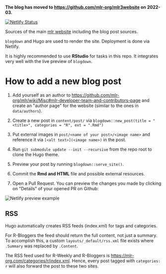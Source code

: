 **The blog has moved to https://github.com/mlr-org/mlr3website on 2022-03.**


[![Netlify Status](https://api.netlify.com/api/v1/badges/d1f08466-dd92-49e3-a200-fdedccb8e9ed/deploy-status)](https://app.netlify.com/sites/mlr-web/deploys)

Sources of the main [mlr website](https://mlr-web.netlify.com/) including the blog post sources.

`blogdown` and Hugo are used to render the site. Deployment is done via Netlify.

It is highly recommended to use **RStudio** for tasks in this repo.
It integrates very well with the live preview of `blogdown`.

# How to add a new blog post

1. Add yourself as an author to <https://github.com/mlr-org/mlr/wiki/Misc#mlr-developer-team-and-contributors-page> and create an "author page" for the website (similar to the ones in `data/authors`).

1. Create a new post in `content/post/` via `blogdown::new_post(title = "<title>", categories = "R", ext = ".Rmd")`
1. Put external images in `post/<name of your post>/<image name>` and reference it via `[<alt text>](<image name>)` in the post.
1. Run `git submodule update --init --recursive` from the repo root to clone the Hugo theme.
1. Preview your post by running `blogdown::serve_site()`.
1. Commit the **Rmd and HTML** file and possible external resources.
1. Open a Pull Request. You can preview the changes you made by clicking on "Details" of your opened PR on Github:

![Netlify preview example](static/images/readme01.png)

## RSS

Hugo automatically creates RSS feeds (index.xml) for tags and categories.

For R-Bloggers the feed should return the full content, not just a summary.
To accomplish this, a custom `layouts/_default/rss.xml` file exists where `.Summary` was replaced by `.Content`.

The RSS feed used for R-Weekly and R-Bloggers is <https://mlr-org.com/categories/r/index.xml>.
Hence, every post tagged with `categories: r` will also forward the post to these two sites.
